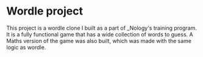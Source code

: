 # Wordle project



This project is a wordle clone I built as a part of _Nology's training program. It is a fully functional game that has a wide collection of words to guess. A Maths version of the game was also built, which was made with the same logic as wordle.
